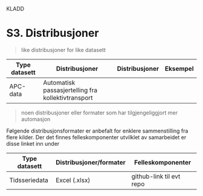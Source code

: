 KLADD

# S3. Distribusjoner

> like distribusjoner for like datasett


| Type datasett | Distribusjoner | Distribusjoner | Eksempel |
| ------- | ------- | ------- | ------- |
| APC-data | Automatisk passasjertelling fra kollektivtransport |  |  |

> noen distribusjoner eller formater som har tilgjengeliggjort mer automasjon

Følgende distribusjonsformater er anbefalt for enklere sammenstilling fra flere kilder. 
Der det finnes felleskomponenter utvilklet av samarbeidet er disse linket inn under

| Type datasett | Distribusjoner/formater  | Felleskomponenter |
| ------- | ------- | ------- | 
| Tidsseriedata | Excel (.xlsx) | github-link til evt repo  |  
